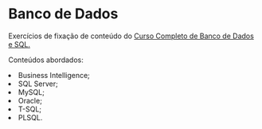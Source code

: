 # Banco de Dados
<p>Exercícios de fixação de conteúdo do <a href="https://www.udemy.com/course/bancos-de-dados-relacionais-basico-avancado/?couponCode=MCLARENT71824">Curso Completo de Banco de Dados e SQL.</a></p>
<p>Conteúdos abordados:</p>
<ul></ul>
<li>Business Intelligence;</li>
<li>SQL Server;</li>
<li>MySQL;</li>
<li>Oracle;</li>
<li>T-SQL;</li>
<li>PLSQL.</li>

